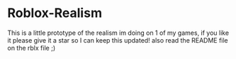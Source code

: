# Roblox-Realism
This is a little prototype of the realism im doing on 1 of my games, if you like it please give it a star so I can keep this updated! also read the README file on the rblx file ;)
